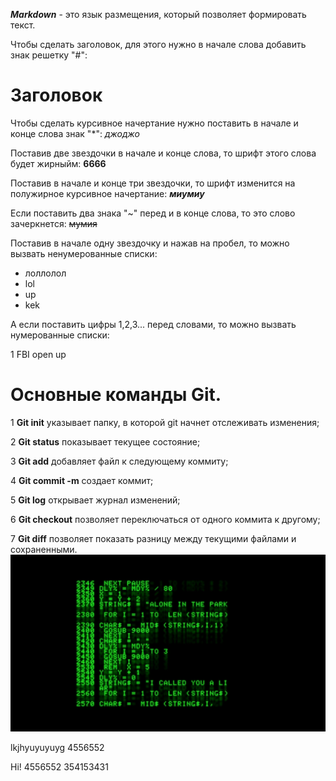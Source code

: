 ***Markdown*** - это язык размещения, который позволяет формировать текст.

Чтобы сделать заголовок, для этого нужно в начале слова добавить знак решетку "#":

# Заголовок

Чтобы сделать курсивное начертание нужно поставить в начале и конце слова знак "*":
*джоджо*

Поставив две звездочки в начале и конце слова, то шрифт этого слова будет жирныйм:
**6666**

Поставив в начале и конце три звездочки, то шрифт изменится на полужирное курсивное начертание:
***миумиу***

Если поставить два знака "~" перед и в конце слова, то это слово зачеркнется:
~~мумия~~

Поставив в начале одну звездочку и нажав на пробел, то можно вызвать ненумерованные списки:

* лоллолол
* lol
* up
* kek

А если поставить цифры 1,2,3... перед словами, то можно вызвать нумерованные списки:

1 FBI open up

# Основные команды Git.

1 **Git init** указывает папку, в которой git начнет отслеживать изменения;

2 **Git status** показывает текущее состояние;

3 **Git add** добавляет файл к следующему коммиту;

4 **Git commit -m** создает коммит;

5 **Git log** открывает журнал изменений;

6 **Git checkout** позволяет переключаться от одного коммита к другому;

7 **Git diff** позволяет показать разницу между текущими файлами и сохраненными.
![Привет!](photo.jpg)

lkjhyuyuyuyg
4556552

Hi!
4556552 354153431
